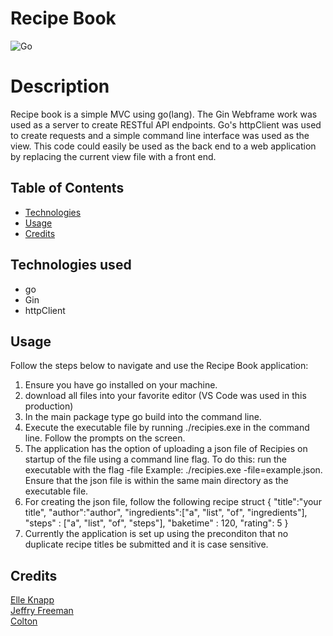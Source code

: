 # Recipe Book

![Go](https://img.shields.io/badge/Go-00ADD8?logo=Go&logoColor=white&style=for-the-badge)

# Description

Recipe book is a simple MVC using go(lang). The Gin Webframe work was used as a server to create RESTful API endpoints. Go's httpClient was used to create requests and a simple command line interface was used as the view. This code could easily be used as the back end to a web application by replacing the current view file with a front end.

## Table of Contents

- [Technologies](#technologies)
- [Usage](#usage)
- [Credits](#credits)

## Technologies used

- go
- Gin
- httpClient

## Usage

Follow the steps below to navigate and use the Recipe Book application:

1. Ensure you have go installed on your machine.
2. download all files into your favorite editor (VS Code was used in this production)
3. In the main package type go build into the command line.
4. Execute the executable file by running ./recipies.exe in the command line. Follow the prompts on the screen.
5. The application has the option of uploading a json file of Recipies on startup of the file using a command line flag. To do this: run the executable with the flag -file Example: ./recipies.exe -file=example.json. Ensure that the json file is within the same main directory as the executable file.
6. For creating the json file, follow the following recipe struct
   {
   "title":"your title",
   "author":"author",
   "ingredients":["a", "list", "of", "ingredients"],
   "steps" : ["a", "list", "of", "steps"],
   "baketime" : 120,
   "rating": 5
   }
7. Currently the application is set up using the preconditon that no duplicate recipe titles be submitted and it is case sensitive.

## Credits

[Elle Knapp](https://github.com/dmknapp2385)  
[Jeffry Freeman]()  
[Colton ]()
